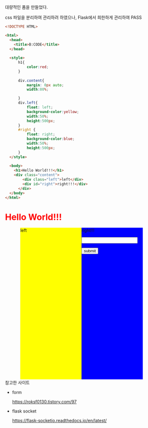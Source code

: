 
대량적인 폼을 만들었다.

css 파일을 분리하여 관리하려 하였으나, Flask에서 희한하게 관리하여 PASS

~~~HTML
<!DOCTYPE HTML>

<html>
  <head>
    <title>B:CODE</title>
  </head>
  
  <style>
      h1{
          color:red;
      }
      
      div.content{
          margin: 0px auto;
          width:80%;

      }
      div.left{
          float: left;
          background-color:yellow;
          width:50%;
          height:500px;
      }
      #right {
          float: right;
          background-color:blue;
          width:50%;
          height:500px;
      }
  </style>
    
  <body>
    <h1>Hello World!!!</h1>
    <div class="content">
        <div class="left">left</div>
        <div id="right">right!!!</div>
      </div>
  </body>
</html>
~~~


<!DOCTYPE HTML>

<html>
  <head>
    <title>B:CODE</title>
  </head>
  
  <style>
      h1{
          color:red;
      }
      
      div.content{
          margin: 0px auto;
          width:80%;

      }
      div.left{
          float: left;
          background-color:yellow;
          width:50%;
          height:500px;
      }
      #right {
          float: right;
          background-color:blue;
          width:50%;
          height:500px;
      }
  </style>
    
  <body>
    <h1>Hello World!!!</h1>
    <div class="content">
        <div class="left">left</div>
        <div id="right">right!!!
            <p><input type="text", name="code"/></p>
            <p><input type="submit", value="submit"/></p>
        </div>
      </div>
  </body>
</html>




참고한 사이트

- form
    
    <https://roksf0130.tistory.com/97>

- flask socket

   <https://flask-socketio.readthedocs.io/en/latest/>